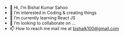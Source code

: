 - 👋 Hi, I’m Bishal Kumar Sahoo
- 👀 I’m interested in Coding & creating things
- 🌱 I’m currently learning React JS
- 💞️ I’m looking to collaborate on ...
- 📫 How to reach me mail me at bishalk100@gmail.com

<!---
bishalk100/bishalk100 is a ✨ special ✨ repository because its `README.md` (this file) appears on your GitHub profile.
You can click the Preview link to take a look at your changes.
--->
